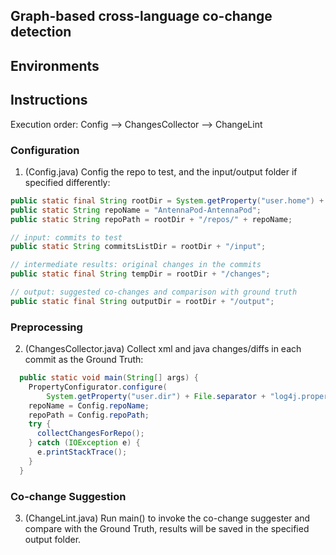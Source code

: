 ## Graph-based cross-language co-change detection

## Environments

## Instructions

Execution order: Config --> ChangesCollector --> ChangeLint

### Configuration

1. (Config.java) Config the repo to test, and the input/output folder if specified differently:

```java
public static final String rootDir = System.getProperty("user.home") + "/coding/changelint";
public static String repoName = "AntennaPod-AntennaPod";
public static String repoPath = rootDir + "/repos/" + repoName;

// input: commits to test
public static String commitsListDir = rootDir + "/input";

// intermediate results: original changes in the commits
public static final String tempDir = rootDir + "/changes";

// output: suggested co-changes and comparison with ground truth
public static final String outputDir = rootDir + "/output";
```

### Preprocessing

2. (ChangesCollector.java) Collect xml and java changes/diffs in each commit as the Ground Truth:

```java
  public static void main(String[] args) {
    PropertyConfigurator.configure(
        System.getProperty("user.dir") + File.separator + "log4j.properties");
    repoName = Config.repoName;
    repoPath = Config.repoPath;
    try {
      collectChangesForRepo();
    } catch (IOException e) {
      e.printStackTrace();
    }
  }

```

### Co-change Suggestion 

3. (ChangeLint.java) Run main() to invoke the co-change suggester and compare with the Ground Truth, results will be saved in the specified output folder.

